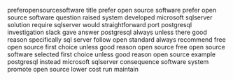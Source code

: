 preferopensourcesoftware title prefer open source software prefer open source software question raised system developed microsoft sqlserver solution require sqlserver would straightforward port postgresql investigation slack gave answer postgresql always unless there good reason specifically sql server follow open standard always recommend free open source first choice unless good reason open source free open source software selected first choice unless good reason open source example postgresql instead microsoft sqlserver consequence software system promote open source lower cost run maintain